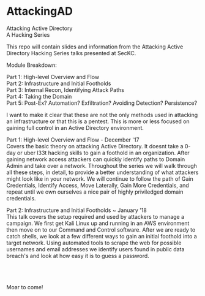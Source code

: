 # AttackingAD

Attacking Active Directory<br>
  A Hacking Series
  
This repo will contain slides and information from the Attacking Active Directory Hacking Series talks presented at SecKC.

Module Breakdown:

Part 1: High-level Overview and Flow<br>
Part 2: Infrastructure and Initial Footholds<br>
Part 3: Internal Recon, Identifying Attack Paths<br>
Part 4: Taking the Domain<br>
Part 5: Post-Ex? Automation? Exfiltration? Avoiding Detection? Persistence?<br>

I want to make it clear that these are not the only methods used in attacking an infrastructure or that this is a pentest. This is more or less focused on gaining full control in an Active Directory environment.

Part 1: High-level Overview and Flow - December '17<br>
  Covers the basic theory on attacking Active Directory. It doesnt take a 0-day or uber l33t hacking skills to gain a foothold in an organization. After gaining network access attackers can quickly identify paths to Domain Admin and take over a network. Throughout the series we will walk through all these steps, in detail, to provide a better understanding of what attackers might look like in your network.
  We will continue to follow the path of Gain Credentials, Identify Access, Move Laterally, Gain More Credentials, and repeat until we own ourselves a nice pair of highly priviledged domain credentials.

Part 2: Infrastructure and Initial Footholds ~ January '18<br>
  This talk covers the setup required and used by attackers to manage a campaign. We first get Kali Linux up and running in an AWS environment then move on to our Command and Control software. After we are ready to catch shells, we look at a few different ways to gain an initial foothold into a target network. Using automated tools to scrape the web for possible usernames and email addresses we identify users found in public data breach's and look at how easy it is to guess a password.

<br>
<br>
<br>
Moar to come!



  
